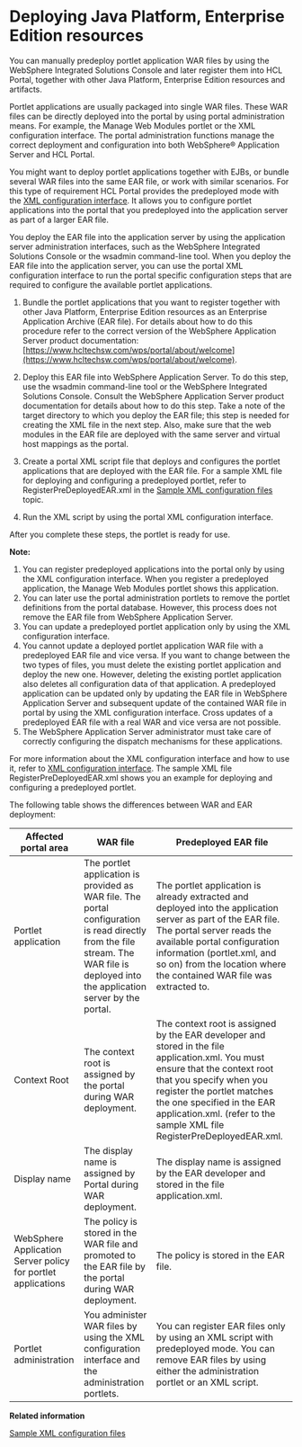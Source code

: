 # Deploying Java Platform, Enterprise Edition resources

You can manually predeploy portlet application WAR files by using the WebSphere Integrated Solutions Console and later register them into HCL Portal, together with other Java Platform, Enterprise Edition resources and artifacts.

Portlet applications are usually packaged into single WAR files. These WAR files can be directly deployed into the portal by using portal administration means. For example, the Manage Web Modules portlet or the XML configuration interface. The portal administration functions manage the correct deployment and configuration into both WebSphere® Application Server and HCL Portal.

You might want to deploy portlet applications together with EJBs, or bundle several WAR files into the same EAR file, or work with similar scenarios. For this type of requirement HCL Portal provides the predeployed mode with the [XML configuration interface](admxmlai.md). It allows you to configure portlet applications into the portal that you predeployed into the application server as part of a larger EAR file.

You deploy the EAR file into the application server by using the application server administration interfaces, such as the WebSphere Integrated Solutions Console or the wsadmin command-line tool. When you deploy the EAR file into the application server, you can use the portal XML configuration interface to run the portal specific configuration steps that are required to configure the available portlet applications.

1.  Bundle the portlet applications that you want to register together with other Java Platform, Enterprise Edition resources as an Enterprise Application Archive \(EAR file\). For details about how to do this procedure refer to the correct version of the WebSphere Application Server product documentation: [https://www.hcltechsw.com/wps/portal/about/welcome](https://www.hcltechsw.com/wps/portal/about/welcome).

2.  Deploy this EAR file into WebSphere Application Server. To do this step, use the wsadmin command-line tool or the WebSphere Integrated Solutions Console. Consult the WebSphere Application Server product documentation for details about how to do this step. Take a note of the target directory to which you deploy the EAR file; this step is needed for creating the XML file in the next step. Also, make sure that the web modules in the EAR file are deployed with the same server and virtual host mappings as the portal.

3.  Create a portal XML script file that deploys and configures the portlet applications that are deployed with the EAR file. For a sample XML file for deploying and configuring a predeployed portlet, refer to RegisterPreDeployedEAR.xml in the [Sample XML configuration files](admxmsmp.md) topic.

4.  Run the XML script by using the portal XML configuration interface.


After you complete these steps, the portlet is ready for use.

**Note:**

1.  You can register predeployed applications into the portal only by using the XML configuration interface. When you register a predeployed application, the Manage Web Modules portlet shows this application.
2.  You can later use the portal administration portlets to remove the portlet definitions from the portal database. However, this process does not remove the EAR file from WebSphere Application Server.
3.  You can update a predeployed portlet application only by using the XML configuration interface.
4.  You cannot update a deployed portlet application WAR file with a predeployed EAR file and vice versa. If you want to change between the two types of files, you must delete the existing portlet application and deploy the new one. However, deleting the existing portlet application also deletes all configuration data of that application. A predeployed application can be updated only by updating the EAR file in WebSphere Application Server and subsequent update of the contained WAR file in portal by using the XML configuration interface. Cross updates of a predeployed EAR file with a real WAR and vice versa are not possible.
5.  The WebSphere Application Server administrator must take care of correctly configuring the dispatch mechanisms for these applications.

For more information about the XML configuration interface and how to use it, refer to [XML configuration interface](admxmlai.md). The sample XML file RegisterPreDeployedEAR.xml shows you an example for deploying and configuring a predeployed portlet.

The following table shows the differences between WAR and EAR deployment:

|Affected portal area|WAR file|Predeployed EAR file|
|--------------------|--------|--------------------|
|Portlet application|The portlet application is provided as WAR file. The portal configuration is read directly from the file stream. The WAR file is deployed into the application server by the portal.|The portlet application is already extracted and deployed into the application server as part of the EAR file. The portal server reads the available portal configuration information \(portlet.xml, and so on\) from the location where the contained WAR file was extracted to.|
|Context Root|The context root is assigned by the portal during WAR deployment.|The context root is assigned by the EAR developer and stored in the file application.xml. You must ensure that the context root that you specify when you register the portlet matches the one specified in the EAR application.xml. \(refer to the sample XML file RegisterPreDeployedEAR.xml.|
|Display name|The display name is assigned by Portal during WAR deployment.|The display name is assigned by the EAR developer and stored in the file application.xml.|
|WebSphere Application Server policy for portlet applications|The policy is stored in the WAR file and promoted to the EAR file by the portal during WAR deployment.|The policy is stored in the EAR file.|
|Portlet administration|You administer WAR files by using the XML configuration interface and the administration portlets.|You can register EAR files only by using an XML script with predeployed mode. You can remove EAR files by using either the administration portlet or an XML script.|


**Related information**  


[Sample XML configuration files](../admin-system/admxmsmp.md)

